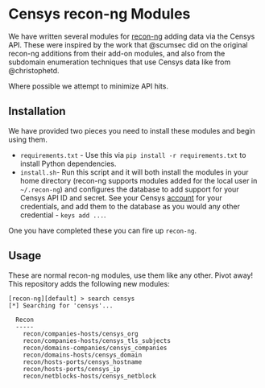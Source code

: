 # Censys recon-ng Modules

We have written several modules for [recon-ng](https://bitbucket.org/LaNMaSteR53/recon-ng) adding data via the Censys API. These were inspired by the work that @scumsec did on the original recon-ng additions from their add-on modules, and also from the subdomain enumeration techniques that use Censys data like from @christophetd. 

Where possible we attempt to minimize API hits. 

## Installation

We have provided two pieces you need to install these modules and begin using them.

* `requirements.txt` - Use this via `pip install -r requirements.txt` to install Python dependencies.
* `install.sh`- Run this script and it will both install the modules in your home directory (recon-ng supports modules added for the local user in `~/.recon-ng`) and configures the database to add support for your Censys API ID and secret. See your Censys [account](https://censys.io/account/api) for your credentials, and add them to the database as you would any other credential - `keys add ...`. 

One you have completed these you can fire up `recon-ng`.

## Usage

These are normal recon-ng modules, use them like any other. Pivot away! This repository adds the following new modules:

	[recon-ng][default] > search censys
	[*] Searching for 'censys'...

	  Recon
	  -----
	    recon/companies-hosts/censys_org
	    recon/companies-hosts/censys_tls_subjects
	    recon/domains-companies/censys_companies
	    recon/domains-hosts/censys_domain
	    recon/hosts-ports/censys_hostname
	    recon/hosts-ports/censys_ip
	    recon/netblocks-hosts/censys_netblock